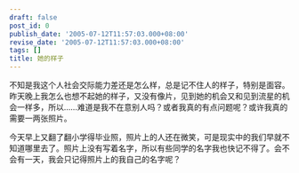 ```yaml
---
draft: false
post_id: 0
publish_date: '2005-07-12T11:57:03.000+08:00'
revise_date: '2005-07-12T11:57:03.000+08:00'
tags: []
title: 她的样子
---
```


不知是我这个人社会交际能力差还是怎么样，总是记不住人的样子，特别是面容。昨天晚上我怎么也想不起她的样子，又没有像片，见到她的机会又和见到流星的机会一样多，所以……难道是我不在意别人吗？或者我真的有点问题呢？或许我真的需要一两张照片。

今天早上又翻了翻小学得毕业照，照片上的人还在微笑，可是现实中的我们早就不知道哪里去了。照片上没有写着名字，所以有些同学的名字我也快记不得了。会不会有一天，我会只记得照片上的我自己的名字呢？
